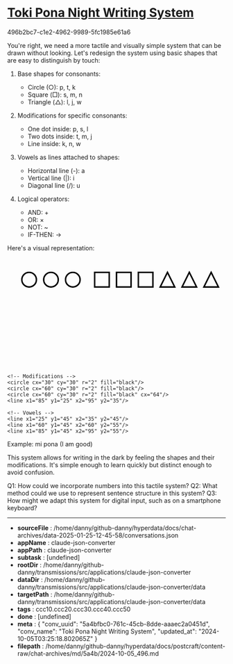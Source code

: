 # [Toki Pona Night Writing System](https://claude.ai/chat/5a4bfbc0-761c-45cb-8dde-aaaec2a0451d)

496b2bc7-c1e2-4962-9989-5fc1985e61a6

 You're right, we need a more tactile and visually simple system that can be drawn without looking. Let's redesign the system using basic shapes that are easy to distinguish by touch:

1. Base shapes for consonants:
   - Circle (○): p, t, k
   - Square (□): s, m, n
   - Triangle (△): l, j, w

2. Modifications for specific consonants:
   - One dot inside: p, s, l
   - Two dots inside: t, m, j
   - Line inside: k, n, w

3. Vowels as lines attached to shapes:
   - Horizontal line (-): a
   - Vertical line (|): i
   - Diagonal line (/): u

4. Logical operators:
   - AND: +
   - OR: ×
   - NOT: ~
   - IF-THEN: →

Here's a visual representation:

<antArtifact identifier="toki-pona-tactile-system" type="image/svg+xml" title="Toki Pona Tactile Writing System">
<svg viewBox="0 0 300 150" xmlns="http://www.w3.org/2000/svg">
  <g stroke="black" stroke-width="2" fill="none">
    <!-- Consonants -->
    <circle cx="30" cy="30" r="10"/>
    <circle cx="60" cy="30" r="10"/>
    <circle cx="90" cy="30" r="10"/>
    <rect x="120" y="20" width="20" height="20"/>
    <rect x="150" y="20" width="20" height="20"/>
    <rect x="180" y="20" width="20" height="20"/>
    <polygon points="210,40 220,20 230,40"/>
    <polygon points="240,40 250,20 260,40"/>
    <polygon points="270,40 280,20 290,40"/>
    
    <!-- Modifications -->
    <circle cx="30" cy="30" r="2" fill="black"/>
    <circle cx="60" cy="30" r="2" fill="black"/>
    <circle cx="60" cy="30" r="2" fill="black" cx="64"/>
    <line x1="85" y1="25" x2="95" y2="35"/>
    
    <!-- Vowels -->
    <line x1="25" y1="45" x2="35" y2="45"/>
    <line x1="60" y1="45" x2="60" y2="55"/>
    <line x1="85" y1="45" x2="95" y2="55"/>
  </g>
  
  <text x="10" y="80" font-family="sans-serif" font-size="12">Example: mi pona (I am good)</text>
  <g transform="translate(10, 90)" stroke="black" stroke-width="2" fill="none">
    <rect x="0" y="0" width="20" height="20"/>
    <circle cx="2" cy="2" r="2" fill="black"/>
    <circle cx="2" cy="2" r="2" fill="black" cx="4"/>
    <line x1="10" y1="20" x2="10" y2="30"/>
    <circle cx="40" cy="10" r="10"/>
    <circle cx="40" cy="10" r="2" fill="black"/>
    <line x1="35" y1="25" x2="45" y2="25"/>
  </g>
</svg>
</antArtifact>

This system allows for writing in the dark by feeling the shapes and their modifications. It's simple enough to learn quickly but distinct enough to avoid confusion.

Q1: How could we incorporate numbers into this tactile system?
Q2: What method could we use to represent sentence structure in this system?
Q3: How might we adapt this system for digital input, such as on a smartphone keyboard?

---

* **sourceFile** : /home/danny/github-danny/hyperdata/docs/chat-archives/data-2025-01-25-12-45-58/conversations.json
* **appName** : claude-json-converter
* **appPath** : claude-json-converter
* **subtask** : [undefined]
* **rootDir** : /home/danny/github-danny/transmissions/src/applications/claude-json-converter
* **dataDir** : /home/danny/github-danny/transmissions/src/applications/claude-json-converter/data
* **targetPath** : /home/danny/github-danny/transmissions/src/applications/claude-json-converter/data
* **tags** : ccc10.ccc20.ccc30.ccc40.ccc50
* **done** : [undefined]
* **meta** : {
  "conv_uuid": "5a4bfbc0-761c-45cb-8dde-aaaec2a0451d",
  "conv_name": "Toki Pona Night Writing System",
  "updated_at": "2024-10-05T03:25:18.802065Z"
}
* **filepath** : /home/danny/github-danny/hyperdata/docs/postcraft/content-raw/chat-archives/md/5a4b/2024-10-05_496.md